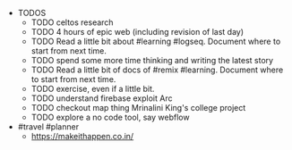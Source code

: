 - TODOS
	- TODO celtos research
	- TODO 4 hours of epic web (including revision of last day)
	- TODO Read a little bit about #learning #logseq. Document where to start from next time.
	- TODO spend some more time thinking and writing the latest story
	- TODO Read a little bit of docs of #remix #learning. Document where to start from next time.
	- TODO exercise, even if a little bit.
	- TODO understand firebase exploit Arc
	- TODO checkout map thing Mrinalini King's college project
	- TODO explore a no code tool, say webflow
- #travel #planner
	- https://makeithappen.co.in/
